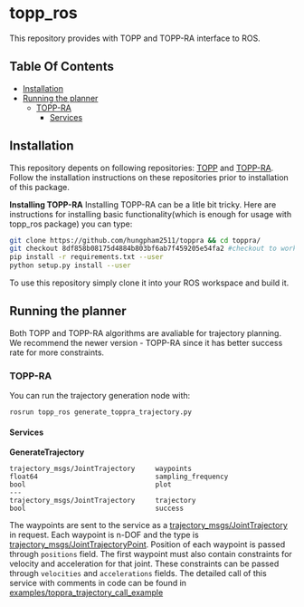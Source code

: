 # topp_ros
This repository provides with TOPP and TOPP-RA interface to ROS.


## Table Of Contents

- [Installation](#Installation)
- [Running the planner](#Running)
    * [TOPP-RA](#RunningTOPPRA)
        - [Services](#Services)

## <a name="Installation"></a> Installation
This repository depents on following repositories: [TOPP](https://github.com/quangounet/TOPP) and [TOPP-RA](https://github.com/hungpham2511/toppra). Follow the installation instructions on these repositories prior to installation of this package.

**Installing TOPP-RA**
Installing TOPP-RA can be a litle bit tricky. Here are instructions for installing basic functionality(which is enough for usage with topp_ros package) you can type:
``` bash
git clone https://github.com/hungpham2511/toppra && cd toppra/
git checkout 8df858b08175d4884b803bf6ab7f459205e54fa2 #checkout to working python 2.7 version of the toppra package
pip install -r requirements.txt --user
python setup.py install --user
```


To use this repository simply clone it into your ROS workspace and build it.

## <a name="Running"></a> Running the planner
Both TOPP and TOPP-RA algorithms are avaliable for trajectory planning. We recommend the newer version - TOPP-RA since it has better success rate for more constraints.

### <a name="RunningTOPPRA"></a> TOPP-RA
You can run the trajectory generation node with:

```
rosrun topp_ros generate_toppra_trajectory.py
```

#### <a name="Services"></a> Services

**GenerateTrajectory**
```
trajectory_msgs/JointTrajectory     waypoints
float64                             sampling_frequency
bool                                plot
---
trajectory_msgs/JointTrajectory     trajectory
bool                                success
```

The waypoints are sent to the service as a [trajectory\_msgs/JointTrajectory](http://docs.ros.org/melodic/api/trajectory_msgs/html/msg/JointTrajectory.html) in request. Each waypoint is n-DOF and the type is [trajectory\_msgs/JointTrajectoryPoint](http://docs.ros.org/melodic/api/trajectory_msgs/html/msg/JointTrajectoryPoint.html). Position of each waypoint is passed through ```positions``` field. The first waypoint must also contain constraints for velocity and acceleration for that joint. These constraints can be passed through ```velocities``` and ```accelerations``` fields. The detailed call of this service with comments in code can be found in [examples/toppra\_trajectory\_call\_example](https://github.com/larics/topp_ros/blob/master/examples/topp_trajectory_call_example.py)
